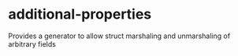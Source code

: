 # additional-properties
Provides a generator to allow struct marshaling and unmarshaling of arbitrary fields
